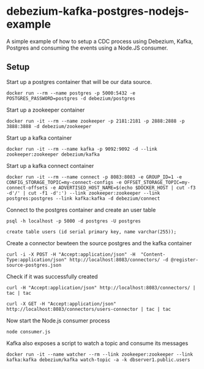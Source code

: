 # debezium-kafka-postgres-nodejs-example

A simple example of how to setup a CDC process using Debezium, Kafka, Postgres and consuming the events using a Node.JS consumer.

## Setup

Start up a postgres container that will be our data source.
```
docker run --rm --name postgres -p 5000:5432 -e POSTGRES_PASSWORD=postgres -d debezium/postgres
```

Start up a zookeeper container
```
docker run -it --rm --name zookeeper -p 2181:2181 -p 2888:2888 -p 3888:3888 -d debezium/zookeeper
```

Start up a kafka container 
```
docker run -it --rm --name kafka -p 9092:9092 -d --link zookeeper:zookeeper debezium/kafka
```

Start up a kafka connect container 
```
docker run -it --rm --name connect -p 8083:8083 -e GROUP_ID=1 -e CONFIG_STORAGE_TOPIC=my-connect-configs -e OFFSET_STORAGE_TOPIC=my-connect-offsets -e ADVERTISED_HOST_NAME=$(echo $DOCKER_HOST | cut -f3 -d'/' | cut -f1 -d':') --link zookeeper:zookeeper --link postgres:postgres --link kafka:kafka -d debezium/connect
```

Connect to the postgres container and create an user table

```
psql -h localhost -p 5000 -d postgres -U postgres

create table users (id serial primary key, name varchar(255));
```

Create a connector bewteen the source postgres and the kafka container
```
curl -i -X POST -H "Accept:application/json" -H  "Content-Type:application/json" http://localhost:8083/connectors/ -d @register-source-postgres.json
```

Check if it was successfully created
```
curl -H "Accept:application/json" http://localhost:8083/connectors/ | tac | tac

curl -X GET -H "Accept:application/json" http://localhost:8083/connectors/users-connector | tac | tac
```


Now start the Node.js consumer process

```
node consumer.js
```

Kafka also exposes a script to watch a topic and consume its messages
```
docker run -it --name watcher --rm --link zookeeper:zookeeper --link kafka:kafka debezium/kafka watch-topic -a -k dbserver1.public.users
```